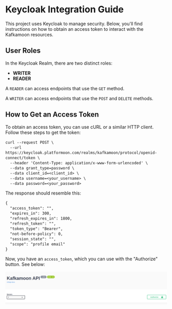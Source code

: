 # Keycloak Integration Guide

This project uses Keycloak to manage security. Below, you'll find instructions on how to obtain an access token to interact with the Kafkamoon resources.

## User Roles

In the Keycloak Realm, there are two distinct roles:

- **WRITER**
- **READER**

A `READER` can access endpoints that use the `GET` method.

A `WRITER` can access endpoints that use the `POST` and `DELETE` methods.

## How to Get an Access Token

To obtain an access token, you can use cURL or a similar HTTP client. Follow these steps to get the token:

```shell
curl --request POST \
  --url https://keycloak.platformoon.com/realms/kafkamoon/protocol/openid-connect/token \
  --header 'Content-Type: application/x-www-form-urlencoded' \
  --data grant_type=password \
  --data client_id=<client_id> \
  --data username=<your_username> \
  --data password=<your_password>
```

The response should resemble this:

```shell
{
  "access_token": "",
  "expires_in": 300,
  "refresh_expires_in": 1800,
  "refresh_token": "",
  "token_type": "Bearer",
  "not-before-policy": 0,
  "session_state": "",
  "scope": "profile email"
}
```

Now, you have an `access_token`, which you can use with the "Authorize" button. See below:

![img](authorize-button.png)
